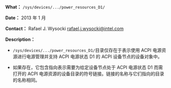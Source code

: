 **What：** `/sys/devices/.../power_resources_D1/`

**Date：** 2013 年 1 月

**Contact：** Rafael J. Wysocki <rafael.j.wysocki@intel.com>

**Description：** 

- `/sys/devices/.../power_resources_D1/`目录仅存在于表示使用 ACPI 电源资源进行电源管理并支持 ACPI 电源状态 D1 的 ACPI 设备节点的设备对象中。

- 如果存在，它包含指向表示需要为给定设备节点处于 ACPI 电源状态 D1 而需打开的 ACPI 电源资源的设备目录的符号链接。链接的名称与它们指向的目录的名称相同。